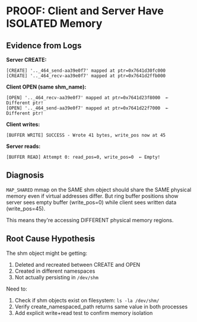 # PROOF: Client and Server Have ISOLATED Memory

## Evidence from Logs

**Server CREATE:**
```
[CREATE] '.._464_send-aa39e0f7' mapped at ptr=0x7641d30fc000
[CREATE] '.._464_recv-aa39e0f7' mapped at ptr=0x7641d2ffb000
```

**Client OPEN (same shm_name):**
```
[OPEN] '.._464_recv-aa39e0f7' mapped at ptr=0x7641d23f8000  ← Different ptr!
[OPEN] '.._464_send-aa39e0f7' mapped at ptr=0x7641d22f7000  ← Different ptr!
```

**Client writes:**
```
[BUFFER WRITE] SUCCESS - Wrote 41 bytes, write_pos now at 45
```

**Server reads:**
```
[BUFFER READ] Attempt 0: read_pos=0, write_pos=0  ← Empty!
```

## Diagnosis

`MAP_SHARED` mmap on the SAME shm object should share the SAME physical memory even if virtual addresses differ. But ring buffer positions show server sees empty buffer (write_pos=0) while client sees written data (write_pos=45).

This means they're accessing DIFFERENT physical memory regions.

## Root Cause Hypothesis

The shm object might be getting:
1. Deleted and recreated between CREATE and OPEN
2. Created in different namespaces
3. Not actually persisting in `/dev/shm`

Need to:
1. Check if shm objects exist on filesystem: `ls -la /dev/shm/`
2. Verify create_namespaced_path returns same value in both processes
3. Add explicit write+read test to confirm memory isolation
